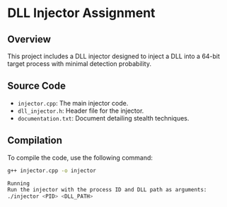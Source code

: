 # DLL Injector Assignment

## Overview
This project includes a DLL injector designed to inject a DLL into a 64-bit target process with minimal detection probability.

## Source Code
- `injector.cpp`: The main injector code.
- `dll_injector.h`: Header file for the injector.
- `documentation.txt`: Document detailing stealth techniques.

## Compilation
To compile the code, use the following command:
```bash
g++ injector.cpp -o injector

Running
Run the injector with the process ID and DLL path as arguments:
./injector <PID> <DLL_PATH>
